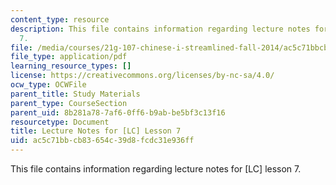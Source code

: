 ```yaml
---
content_type: resource
description: This file contains information regarding lecture notes for [LC] lesson
  7.
file: /media/courses/21g-107-chinese-i-streamlined-fall-2014/ac5c71bbcb83654c39d8fcdc31e936ff_MIT21G_107F14_Chars7.pdf
file_type: application/pdf
learning_resource_types: []
license: https://creativecommons.org/licenses/by-nc-sa/4.0/
ocw_type: OCWFile
parent_title: Study Materials
parent_type: CourseSection
parent_uid: 8b281a78-7af6-0ff6-b9ab-be5bf3c13f16
resourcetype: Document
title: Lecture Notes for [LC] Lesson 7
uid: ac5c71bb-cb83-654c-39d8-fcdc31e936ff
---
```

This file contains information regarding lecture notes for [LC] lesson 7.